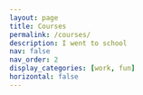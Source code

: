 ```yaml
---
layout: page
title: Courses
permalink: /courses/
description: I went to school
nav: false
nav_order: 2
display_categories: [work, fun]
horizontal: false
---
```

